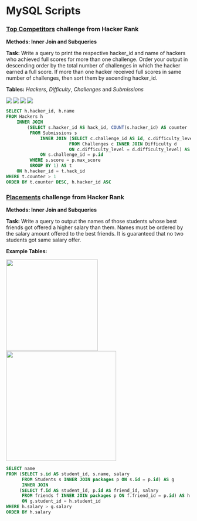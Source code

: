 # MySQL Scripts

### [Top Competitors](https://www.hackerrank.com/challenges/full-score/problem) challenge from Hacker Rank

**Methods: Inner Join and Subqueries**

**Task:** Write a query to print the respective hacker_id and name of hackers who achieved full scores for more than one challenge. Order your output in descending order by the total number of challenges in which the hacker earned a full score. If more than one hacker received full scores in same number of challenges, then sort them by ascending hacker_id.

**Tables:** 
*Hackers*, *Difficulty*, *Challenges* and *Submissions*

<div>
<img align="left" src="https://s3.amazonaws.com/hr-challenge-images/19504/1458526776-67667350b4-ScreenShot2016-03-21at7.45.59AM.png" >

<img align="left" src="https://s3.amazonaws.com/hr-challenge-images/19504/1458526915-57eb75d9a2-ScreenShot2016-03-21at7.46.09AM.png" >

<img align="left" src="https://s3.amazonaws.com/hr-challenge-images/19504/1458527032-f9ca650442-ScreenShot2016-03-21at7.46.17AM.png" >

<img align="center" src="https://s3.amazonaws.com/hr-challenge-images/19504/1458527077-298f8e922a-ScreenShot2016-03-21at7.46.29AM.png" >
</div>


```SQL
SELECT h.hacker_id, h.name
FROM Hackers h
    INNER JOIN
        (SELECT s.hacker_id AS hack_id, COUNT(s.hacker_id) AS counter
         FROM Submissions s 
             INNER JOIN (SELECT c.challenge_id AS id, c.difficulty_level, d.score AS max_score 
                        FROM Challenges c INNER JOIN Difficulty d 
                        ON c.difficulty_level = d.difficulty_level) AS p
             ON s.challenge_id = p.id
         WHERE s.score = p.max_score
         GROUP BY 1) AS t
    ON h.hacker_id = t.hack_id
WHERE t.counter > 1
ORDER BY t.counter DESC, h.hacker_id ASC
```
### [Placements](https://www.hackerrank.com/challenges/placements/problem) challenge from Hacker Rank

**Methods: Inner Join and Subqueries**

**Task:** Write a query to output the names of those students whose best friends got offered a higher salary than them. Names must be ordered by the salary amount offered to the best friends. It is guaranteed that no two students got same salary offer.

**Example Tables:**

<div>
<img align="left" src="https://s3.amazonaws.com/hr-challenge-images/12895/1443820079-9bd1e231b1-2_1.png" height=250px >
<img align="center" src="https://s3.amazonaws.com/hr-challenge-images/12895/1443820100-adb691b2f5-2_2.png" height=300px >
</div>


```SQL
SELECT name
FROM (SELECT s.id AS student_id, s.name, salary
      FROM Students s INNER JOIN packages p ON s.id = p.id) AS g
      INNER JOIN
     (SELECT f.id AS student_id, p.id AS friend_id, salary
      FROM friends f INNER JOIN packages p ON f.friend_id = p.id) AS h
      ON g.student_id = h.student_id
WHERE h.salary > g.salary
ORDER BY h.salary
```
